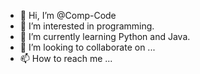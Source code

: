 - 👋 Hi, I’m @Comp-Code
- 👀 I’m interested in programming.
- 🌱 I’m currently learning Python and Java.
- 💞️ I’m looking to collaborate on ...
- 📫 How to reach me ...

<!---
Comp-Code/Comp-Code is a ✨ special ✨ repository because its `README.md` (this file) appears on your GitHub profile.
You can click the Preview link to take a look at your changes.
--->
